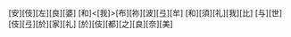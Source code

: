 [安][伎][左][良][婆] [和]<[我]>[布][祢][波][弖][牟] [和][須][礼][我][比] [与][世][伎][弖][於][家][礼] [於][伎][都][之][良][奈][美]
